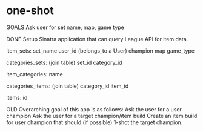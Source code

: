 # one-shot


GOALS
Ask user for set name, map, game type




DONE
Setup Sinatra application that can query League API for item data.







item_sets:
  set_name
  user_id (belongs_to a User)
  champion
  map
  game_type

categories_sets: (join table)
  set_id
  category_id

item_categories:
  name

categories_items: (join table)
  category_id
  item_id

items:
  id








OLD
Overarching goal of this app is as follows:
Ask the user for a user champion
Ask the user for a target champion/item build
Create an item build for user champion that should (if possible) 1-shot the target champion.